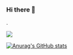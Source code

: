 ### Hi there 👋

.

<a href="https://sponge-mind-3a2.notion.site/Somang-Ku-3a65acc077e74b4a9790b4ecefa33712" target="_blank"><img src="https://img.shields.io/badge/Portfolio-000000?style=flat-square&logo=Notion&logoColor=white"/>

  
![Anurag's GitHub stats](https://github-readme-stats.vercel.app/api?username=9somang&show_icons=true&theme=radical)
